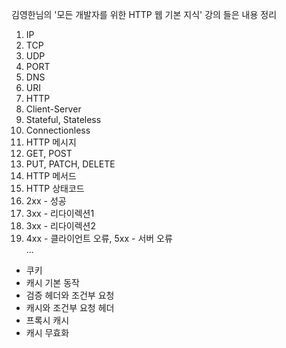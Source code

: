 김영한님의 '모든 개발자를 위한 HTTP 웹 기본 지식' 강의 들은 내용 정리

1. IP
2. TCP
3. UDP
4. PORT
5. DNS
6. URI
7. HTTP
8. Client-Server
9. Stateful, Stateless
10. Connectionless
11. HTTP 메시지
12. GET, POST
13. PUT, PATCH, DELETE
14. HTTP 메서드
15. HTTP 상태코드
16. 2xx - 성공
17. 3xx - 리다이렉션1
18. 3xx - 리다이렉션2
19. 4xx - 클라이언트 오류, 5xx - 서버 오류  
...  
- 쿠키  
- 캐시 기본 동작  
- 검증 헤더와 조건부 요청
- 캐시와 조건부 요청 헤더
- 프록시 캐시
- 캐시 무효화

